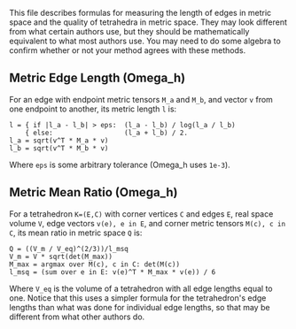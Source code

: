 This file describes formulas for measuring
the length of edges in metric space and the
quality of tetrahedra in metric space.
They may look different from what certain
authors use, but they should be
mathematically equivalent to what most authors use.
You may need to do some algebra to confirm whether
or not your method agrees with these methods.

## Metric Edge Length (Omega_h)

For an edge with endpoint metric tensors `M_a`
and `M_b`, and vector `v` from one endpoint to
another, its metric length `l` is:

```
l = { if |l_a - l_b| > eps:  (l_a - l_b) / log(l_a / l_b)
    { else:                  (l_a + l_b) / 2.
l_a = sqrt(v^T * M_a * v)
l_b = sqrt(v^T * M_b * v)
```

Where `eps` is some arbitrary tolerance (Omega_h uses `1e-3`).

## Metric Mean Ratio (Omega_h)

For a tetrahedron `K=(E,C)` with corner vertices `C`
and edges `E`, real space volume `V`,
edge vectors `v(e), e in E`, and corner metric tensors `M(c), c in C`,
its mean ratio in metric space `Q` is:

```
Q = ((V_m / V_eq)^(2/3))/l_msq
V_m = V * sqrt(det(M_max))
M_max = argmax over M(c), c in C: det(M(c))
l_msq = (sum over e in E: v(e)^T * M_max * v(e)) / 6
```

Where `V_eq` is the volume of a tetrahedron with all edge lengths
equal to one.
Notice that this uses a simpler formula for the
tetrahedron's edge lengths than what was done for
individual edge lengths, so that may be different
from what other authors do.

